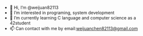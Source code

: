 - 👋 Hi, I’m @weijuan82113
- 👀 I’m interested in programing, system development
- 🌱 I’m currently learning C language and computer science as a 42student
- 📫 Can contact with me by email:weijuanchen82113@gmail.com

